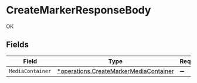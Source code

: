 # CreateMarkerResponseBody

OK


## Fields

| Field                                                                                           | Type                                                                                            | Required                                                                                        | Description                                                                                     |
| ----------------------------------------------------------------------------------------------- | ----------------------------------------------------------------------------------------------- | ----------------------------------------------------------------------------------------------- | ----------------------------------------------------------------------------------------------- |
| `MediaContainer`                                                                                | [*operations.CreateMarkerMediaContainer](../../models/operations/createmarkermediacontainer.md) | :heavy_minus_sign:                                                                              | N/A                                                                                             |